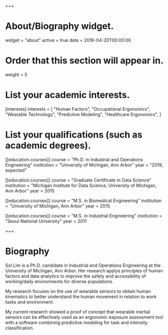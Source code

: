 +++
# About/Biography widget.
widget = "about"
active = true
date = 2016-04-20T00:00:00

# Order that this section will appear in.
weight = 5

# List your academic interests.
[interests]
  interests = [
    "Human Factors",
    "Occupational Ergonomics",
    "Wearable Technology",
    "Predictive Modeling",
    "Healthcare Ergonomics",
  ]

# List your qualifications (such as academic degrees).
[[education.courses]]
  course = "Ph.D. in Industrial and Operations Engineering"
  institution = "University of Michigan, Ann Arbor"
  year = "2019, expected"

[[education.courses]]
  course = "Graduate Certificate in Data Science"
  institution = "Michigan Institute for Data Science, University of Michigan, Ann Arbor"
  year = 2015
  
[[education.courses]]
  course = "M.S. in Biomedical Engineering"
  institution = "University of Michigan, Ann Arbor"
  year = 2015

[[education.courses]]
  course = "M.S. in Industrial Engineering"
  institution = "Seoul National University"
  year = 2011
 
+++

# Biography

Sol Lim is a Ph.D. candidate in Industrial and Operations Engineering at the University of Michigan, Ann Arbor. Her research applys principles of human factors and data analytics to improve the safety and accessibility of working/daily environments for diverse populations. 

My research focuses on the use of wearable sensors to obtain human kinematics to better understand the human movement in relation to work tasks and environment. 

My current research showed a proof of concept that wearable inertial sensors can be effectively used as an ergonomic exposure assessment tool with a software combining predictive modeling for task and intensity classification. 


